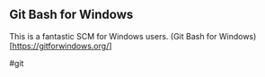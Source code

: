 
## Git Bash for Windows 
This is a fantastic SCM for Windows users. 
(Git Bash for Windows)[https://gitforwindows.org/]



#git 